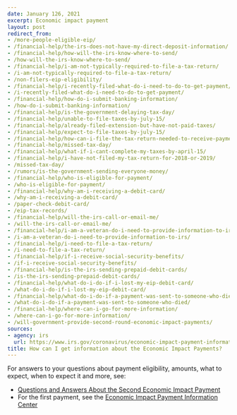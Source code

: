 ```yaml
---
date: January 126, 2021
excerpt: Economic impact payment
layout: post
redirect_from:
- /more-people-eligible-eip/
- /financial-help/the-irs-does-not-have-my-direct-deposit-information/
- /financial-help/how-will-the-irs-know-where-to-send/
- /how-will-the-irs-know-where-to-send/
- /financial-help/i-am-not-typically-required-to-file-a-tax-return/
- /i-am-not-typically-required-to-file-a-tax-return/
- /non-filers-eip-eligibility/
- /financial-help/i-recently-filed-what-do-i-need-to-do-to-get-payment/
- /i-recently-filed-what-do-i-need-to-do-to-get-payment/
- /financial-help/how-do-i-submit-banking-information/
- /how-do-i-submit-banking-information/
- /financial-help/is-the-government-delaying-tax-day/
- /financial-help/unable-to-file-taxes-by-july-15/
- /financial-help/already-filed-extension-but-have-not-paid-taxes/
- /financial-help/expect-to-file-taxes-by-july-15/
- /financial-help/how-can-i-file-the-tax-return-needed-to-receive-payment/
- /financial-help/missed-tax-day/
- /financial-help/what-if-i-cant-complete-my-taxes-by-april-15/
- /financial-help/i-have-not-filed-my-tax-return-for-2018-or-2019/
- /missed-tax-day/
- /rumors/is-the-government-sending-everyone-money/
- /financial-help/who-is-eligible-for-payment/
- /who-is-eligible-for-payment/
- /financial-help/why-am-i-receiving-a-debit-card/
- /why-am-i-receiving-a-debit-card/
- /paper-check-debit-card/
- /eip-tax-records/
- /financial-help/will-the-irs-call-or-email-me/
- /will-the-irs-call-or-email-me/
- /financial-help/i-am-a-veteran-do-i-need-to-provide-information-to-irs/
- /i-am-a-veteran-do-i-need-to-provide-information-to-irs/
- /financial-help/i-need-to-file-a-tax-return/
- /i-need-to-file-a-tax-return/
- /financial-help/if-i-receive-social-security-benefits/
- /if-i-receive-social-security-benefits/
- /financial-help/is-the-irs-sending-prepaid-debit-cards/
- /is-the-irs-sending-prepaid-debit-cards/
- /financial-help/what-do-i-do-if-i-lost-my-eip-debit-card/
- /what-do-i-do-if-i-lost-my-eip-debit-card/
- /financial-help/what-do-i-do-if-a-payment-was-sent-to-someone-who-died/
- /what-do-i-do-if-a-payment-was-sent-to-someone-who-died/
- /financial-help/where-can-i-go-for-more-information/
- /where-can-i-go-for-more-information/
- /will-government-provide-second-round-economic-impact-payments/
sources:
- agency: irs
  url: https://www.irs.gov/coronavirus/economic-impact-payment-information-center
title: How can I get information about the Economic Impact Payments?
---
```


For answers to your questions about payment eligibility, amounts, what to expect, when to expect it and more, see:

- [Questions and Answers About the Second Economic Impact Payment](https://www.irs.gov/coronavirus/second-eip-faqs)
- For the first payment, see the [Economic Impact Payment Information Center](https://www.irs.gov/coronavirus/economic-impact-payment-information-center)

